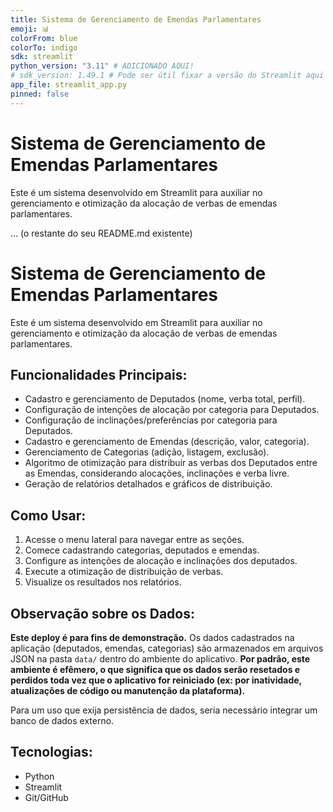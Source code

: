 ```yaml
---
title: Sistema de Gerenciamento de Emendas Parlamentares
emoji: 📊
colorFrom: blue
colorTo: indigo
sdk: streamlit
python_version: "3.11" # ADICIONADO AQUI!
# sdk_version: 1.49.1 # Pode ser útil fixar a versão do Streamlit aqui também, mas o `app_file` já implica isso
app_file: streamlit_app.py
pinned: false
---
```



# Sistema de Gerenciamento de Emendas Parlamentares

Este é um sistema desenvolvido em Streamlit para auxiliar no gerenciamento e otimização da alocação de verbas de emendas parlamentares.

... (o restante do seu README.md existente)
# Sistema de Gerenciamento de Emendas Parlamentares

Este é um sistema desenvolvido em Streamlit para auxiliar no gerenciamento e otimização da alocação de verbas de emendas parlamentares.

## Funcionalidades Principais:
- Cadastro e gerenciamento de Deputados (nome, verba total, perfil).
- Configuração de intenções de alocação por categoria para Deputados.
- Configuração de inclinações/preferências por categoria para Deputados.
- Cadastro e gerenciamento de Emendas (descrição, valor, categoria).
- Gerenciamento de Categorias (adição, listagem, exclusão).
- Algoritmo de otimização para distribuir as verbas dos Deputados entre as Emendas, considerando alocações, inclinações e verba livre.
- Geração de relatórios detalhados e gráficos de distribuição.

## Como Usar:
1. Acesse o menu lateral para navegar entre as seções.
2. Comece cadastrando categorias, deputados e emendas.
3. Configure as intenções de alocação e inclinações dos deputados.
4. Execute a otimização de distribuição de verbas.
5. Visualize os resultados nos relatórios.

## Observação sobre os Dados:
**Este deploy é para fins de demonstração.** Os dados cadastrados na aplicação (deputados, emendas, categorias) são armazenados em arquivos JSON na pasta `data/` dentro do ambiente do aplicativo. **Por padrão, este ambiente é efêmero, o que significa que os dados serão resetados e perdidos toda vez que o aplicativo for reiniciado (ex: por inatividade, atualizações de código ou manutenção da plataforma).**

Para um uso que exija persistência de dados, seria necessário integrar um banco de dados externo.

## Tecnologias:
- Python
- Streamlit
- Git/GitHub

